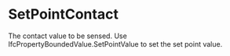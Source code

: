 SetPointContact
===============

The contact value to be sensed. Use IfcPropertyBoundedValue.SetPointValue to set the set point value.
